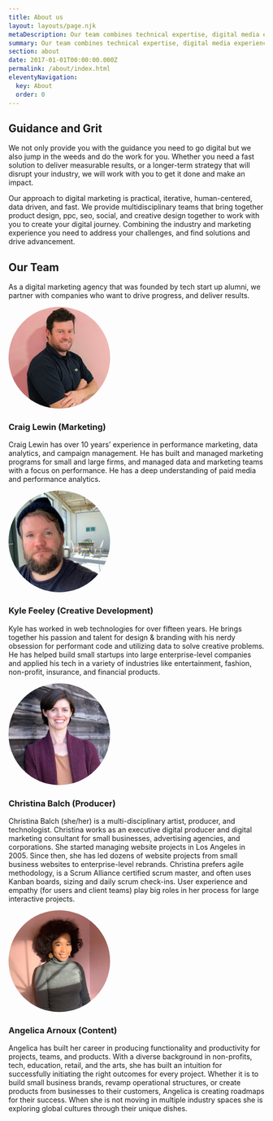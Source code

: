 ```yaml
---
title: About us
layout: layouts/page.njk
metaDescription: Our team combines technical expertise, digital media experience, and creative mastery to deliver a real industry advantage.
summary: Our team combines technical expertise, digital media experience, and creative mastery to deliver a real industry advantage.  
section: about
date: 2017-01-01T00:00:00.000Z
permalink: /about/index.html
eleventyNavigation:
  key: About
  order: 0
---
```

## Guidance and Grit
We not only provide you with the guidance you need to go digital but we also jump in the weeds and do the work for you.  Whether you need a fast solution to deliver measurable results, or a longer-term strategy that will disrupt your industry,  we will work with you to get it done and make an impact. 

Our approach to digital marketing is practical, iterative, human-centered, data driven, and fast. We provide multidisciplinary teams that bring together product design, ppc, seo, social, and creative design together to work with you to create your digital journey. Combining the industry and marketing experience you need to address your challenges, and find solutions and drive advancement. 

## Our Team
As a digital marketing agency that was founded by tech start up alumni, we partner with companies who want to drive progress, and deliver results.

<div class="team-bio">

<img src="/static/img/craig-bio-pic-500.jpg" height="200px" width="200px" style="border-radius:100px">

### Craig Lewin (Marketing)
Craig Lewin has over 10 years’ experience in performance marketing, data analytics, and campaign management. He has built and managed marketing programs for small and large firms, and managed data and marketing teams with a focus on performance. He has a deep understanding of paid media and performance analytics.
</div>

<div class="team-bio">

<img src="/static/img/kyle-bio-pic-500.jpg" height="200px" width="200px" style="border-radius:100px">

### Kyle Feeley (Creative Development)
Kyle has worked in web technologies for over fifteen years. He brings together his passion and talent for design & branding with his nerdy obsession for performant code and utilizing data to solve creative problems. He has helped build small startups into large enterprise-level companies and applied his tech in a variety of industries like entertainment, fashion, non-profit, insurance, and financial products.
</div>

<div class="team-bio">

<img src="/static/img/christina-bio-pic-500.jpg" height="200px" width="200px" style="border-radius:100px">

### Christina Balch (Producer)
Christina Balch (she/her) is a multi-disciplinary artist, producer, and technologist. Christina works as an executive digital producer and digital marketing consultant for small businesses, advertising agencies, and corporations. She started managing website projects in Los Angeles in 2005. Since then, she has led dozens of website projects from small business websites to enterprise-level rebrands. Christina prefers agile methodology, is a Scrum Alliance certified scrum master, and often uses Kanban boards, sizing and daily scrum check-ins. User experience and empathy (for users and client teams) play big roles in her process for large interactive projects.

</div>

<div class="team-bio">

<img src="/static/img/angelica-bio-pic-500.jpg" height="200px" width="200px" style="border-radius:100px">

### Angelica Arnoux (Content)
Angelica has built her career in producing functionality and productivity for projects, teams, and products.  With a diverse background in non-profits, tech, education, retail, and the arts, she has built an intuition for successfully initiating the right outcomes for every project.  Whether it is to build small business brands, revamp operational structures, or create products from businesses to their customers, Angelica is creating roadmaps for their success.  When she is not moving in multiple industry spaces she is exploring global cultures through their unique dishes.  

</div>